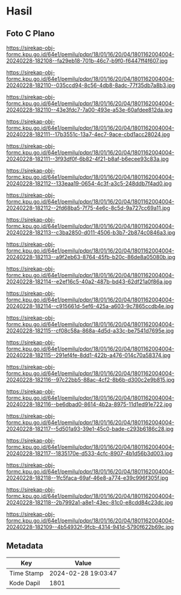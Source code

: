 # Hasil

## Foto C Plano

https://sirekap-obj-formc.kpu.go.id/64e1/pemilu/pdpr/18/01/16/20/04/1801162004004-20240228-182108--fa29eb18-701b-46c7-b9f0-f6447ff4f607.jpg

https://sirekap-obj-formc.kpu.go.id/64e1/pemilu/pdpr/18/01/16/20/04/1801162004004-20240228-182110--035ccd94-8c56-4db8-8adc-77f35db7a8b3.jpg

https://sirekap-obj-formc.kpu.go.id/64e1/pemilu/pdpr/18/01/16/20/04/1801162004004-20240228-182110--43e3fdc7-7a00-493e-a53e-60afdee812da.jpg

https://sirekap-obj-formc.kpu.go.id/64e1/pemilu/pdpr/18/01/16/20/04/1801162004004-20240228-182111--17b3551c-13a7-4ec7-9ace-cbd1acc28024.jpg

https://sirekap-obj-formc.kpu.go.id/64e1/pemilu/pdpr/18/01/16/20/04/1801162004004-20240228-182111--3f93df0f-6b82-4f21-b8af-b6ecee93c83a.jpg

https://sirekap-obj-formc.kpu.go.id/64e1/pemilu/pdpr/18/01/16/20/04/1801162004004-20240228-182112--133eaa19-0654-4c3f-a3c5-248ddb7f4ad0.jpg

https://sirekap-obj-formc.kpu.go.id/64e1/pemilu/pdpr/18/01/16/20/04/1801162004004-20240228-182112--2fd68ba5-7f75-4e6c-8c5d-9a727cc69a11.jpg

https://sirekap-obj-formc.kpu.go.id/64e1/pemilu/pdpr/18/01/16/20/04/1801162004004-20240228-182113--c3ba2850-d011-4506-b3b7-2b874c0846a3.jpg

https://sirekap-obj-formc.kpu.go.id/64e1/pemilu/pdpr/18/01/16/20/04/1801162004004-20240228-182113--a9f2eb63-8764-45fb-b20c-86de8a05080b.jpg

https://sirekap-obj-formc.kpu.go.id/64e1/pemilu/pdpr/18/01/16/20/04/1801162004004-20240228-182114--e2ef16c5-40a2-487b-bd43-62df21a0f86a.jpg

https://sirekap-obj-formc.kpu.go.id/64e1/pemilu/pdpr/18/01/16/20/04/1801162004004-20240228-182114--c915661d-5ef6-425a-a603-9c7865ccdb4e.jpg

https://sirekap-obj-formc.kpu.go.id/64e1/pemilu/pdpr/18/01/16/20/04/1801162004004-20240228-182115--cf08c58a-868a-4d5d-a33c-be7541d7695e.jpg

https://sirekap-obj-formc.kpu.go.id/64e1/pemilu/pdpr/18/01/16/20/04/1801162004004-20240228-182115--291ef4fe-8dd1-422b-a476-014c70a58374.jpg

https://sirekap-obj-formc.kpu.go.id/64e1/pemilu/pdpr/18/01/16/20/04/1801162004004-20240228-182116--97c22bb5-88ac-4cf2-8b6b-d300c2e9b815.jpg

https://sirekap-obj-formc.kpu.go.id/64e1/pemilu/pdpr/18/01/16/20/04/1801162004004-20240228-182116--be6dbad0-8614-4b2a-8975-11d1ed91e722.jpg

https://sirekap-obj-formc.kpu.go.id/64e1/pemilu/pdpr/18/01/16/20/04/1801162004004-20240228-182117--5d501a93-39e1-45c0-bade-c293b6186c28.jpg

https://sirekap-obj-formc.kpu.go.id/64e1/pemilu/pdpr/18/01/16/20/04/1801162004004-20240228-182117--1835170e-d533-4cfc-8907-4b1d56b3d003.jpg

https://sirekap-obj-formc.kpu.go.id/64e1/pemilu/pdpr/18/01/16/20/04/1801162004004-20240228-182118--1fc5faca-69af-46e8-a774-e39c996f305f.jpg

https://sirekap-obj-formc.kpu.go.id/64e1/pemilu/pdpr/18/01/16/20/04/1801162004004-20240228-182118--2b7992a1-a8e1-43ec-81c0-e8cdd84c23dc.jpg

https://sirekap-obj-formc.kpu.go.id/64e1/pemilu/pdpr/18/01/16/20/04/1801162004004-20240228-182109--4b54932f-9fcb-4314-941d-5790f622b69c.jpg


## Metadata

| Key        | Value               |
| ---------- | ------------------- |
| Time Stamp | 2024-02-28 19:03:47 |
| Kode Dapil | 1801                |



